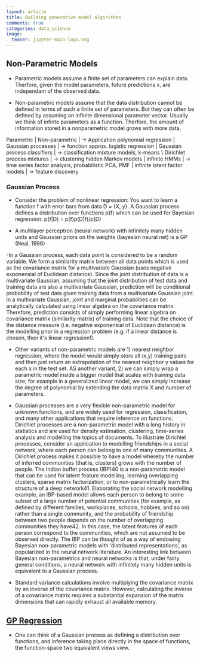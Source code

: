 ```yaml
---
layout: article
title: Building generative model algorithms
comments: true
categories: data_science
image:
  teaser: jupyter-main-logo.svg
---
```




## Non-Parametric Models
- Parametric models assume a finite set of parameters can explain data. Therfore, given the model parameters, future predictions x, are independant of the observed data.

- Non-parametric models assume that the data distribution cannot be defined in terms of such a finite set of parameters. But they can often be defined by assuming an infinite dimensional parameter vector. Usually we think of infinte parameters as a function. Therfore, the amount of information stored in a nonparametric model grows with more data. 

Parametric | Non-parametric | -> Application
polynomial regression | Gaussian processes | -> function approx.
logistic regression | Gaussian process classifiers | -> classification
mixture models, k-means \ Dirichlet process mixtures | -> clustering
hidden Markov models | infinite HMMs | -> time series
factor analysis, probabilistic PCA, PMF | infinite latent factor models | -> feature discovery

### Gaussian Process
- Consider the problem of nonlinear regression: You want to learn a function f with error bars from data D = {X, y}. A Gaussian process defines a distribution over functions p(f) which can be used for Bayesian regression: p(f|D) = p(f)p(D|f)/p(D)

- A multilayer perceptron (neural network) with infinitely many hidden units and Gaussian priors on the weights (bayesian neural net) is a GP (Neal, 1996)


-In a Gaussian process, each data point is considered to be a random variable. We form a similarity matrix between all data points which is used as the covariance matrix for a multivariate Gaussian (uses negative exponensial of Euclidean distance). Since the joint distribution of data is a multivariate Gaussian, assuming that the joint distribution of test data and training data are also a multivariate Gaussian, prediction will be conditional probability of test data given training data from a multivariate Gaussian joint. In a multivariate Gaussian, joint and marginal probabilities can be analytically calculated using linear algebra on the covariance matrix. Therefore, prediction consists of simply performing linear algebra on covariance matrix (similarity matrix) of training data. Note that the choice of the distance measure (i.e. negative exponensial of Euclidean distance) is the modelling prior in a regression problem (e.g. if a linear distance is chosen, then it's linear regression!).

- Other variants of non-parametric models are 1) nearest neighbor regression, where the model would simply store all (x,y) training pairs and then just return an extrapolation of the nearest neighbor y values for each x in the test set. AS another variant, 2) we can simply wrap a parametric model inside a bigger model that scales with training data size; for example in a generalized linear model, we can simply increase the degree of polynomial by extending the data matrix X and number of parameters. 

- Gaussian processes are a very flexible non-parametric model for unknown functions, and are widely used for regression, classification, and many other applications that require inference on functions. Dirichlet processes are a non-parametric model with a long history in statistics and are used for density estimation, clustering, time-series analysis and modelling the topics of documents. To illustrate Dirichlet processes, consider an application to modelling friendships in a social network, where each person can belong to one of many communities. A Dirichlet process makes it possible to have a model whereby the number of inferred communities (that is, clusters) grows with the number of people. The Indian buffet process (IBP)40 is a non-parametric model that can be used for latent feature modelling, learning overlapping clusters, sparse matrix factorization, or to non-parametrically learn the structure of a deep network41. Elaborating the social network modelling example, an IBP-based model allows each person to belong to some subset of a large number of potential communities (for example, as defined by different families, workplaces, schools, hobbies, and so on) rather than a single community, and the probability of friendship between two people depends on the number of overlapping communities they have42. In this case, the latent features of each person correspond to the communities, which are not assumed to be observed directly. The IBP can be thought of as a way of endowing Bayesian non-parametric models with ‘distributed representations’, as popularized in the neural network literature. An interesting link between Bayesian non-parametrics and neural networks is that, under fairly general conditions, a neural network with infinitely many hidden units is equivalent to a Gaussian process.

- Standard variance calculations involve multiplying the covariance matrix by an inverse of the covariance matrix. However, calculating the inverse of a covariance matrix requires a substantial expansion of the matrix dimensions that can rapidly exhaust all available memory. 



## [GP Regression](http://www.gaussianprocess.org/gpml/chapters/RW2.pdf)


- One can think of a Gaussian process as defining a distribution over functions,
and inference taking place directly in the space of functions, the function-space two equivalent views
view.